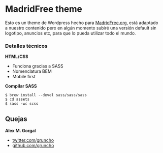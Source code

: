 # MadridFree theme

Esto es un theme de Wordpress hecho para [MadridFree.org](http://madridfree.org), está adaptado a nuestro contenido pero en algún momento subiré una versión default sin logotipo, anuncios etc, para que lo pueda utilizar todo el mundo.

### Detalles técnicos

**HTML/CSS**

- Funciona gracias a SASS
- Nomenclatura BEM
- Mobile first

**Compilar SASS**

```
$ brew install --devel sass/sass/sass
$ cd assets
$ sass -wc scss
```

## Quejas

**Alex M. Gorgal**

- [twitter.com/gruncho](http://github.com/gruncho)
- [github.com/gruncho](http://twitter.com/gruncho)
